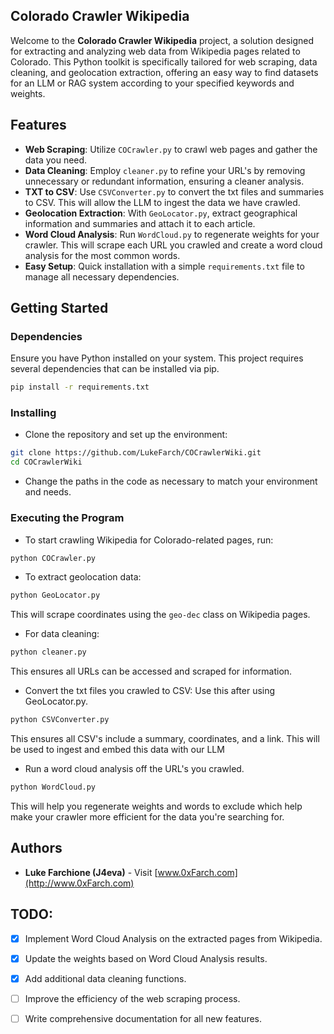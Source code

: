 ## Colorado Crawler Wikipedia

Welcome to the **Colorado Crawler Wikipedia** project, a solution designed for extracting and analyzing web data from Wikipedia pages related to Colorado. This Python toolkit is specifically tailored for web scraping, data cleaning, and geolocation extraction, offering an easy way to find datasets for an LLM or RAG system according to your specified keywords and weights.

## Features

- **Web Scraping**: Utilize `COCrawler.py` to crawl web pages and gather the data you need.
- **Data Cleaning**: Employ `cleaner.py` to refine your URL's by removing unnecessary or redundant information, ensuring a cleaner analysis.
- **TXT to CSV**: Use `CSVConverter.py` to convert the txt files and summaries to CSV. This will allow the LLM to ingest the data we have crawled. 
- **Geolocation Extraction**: With `GeoLocator.py`, extract geographical information and summaries and attach it to each article.
- **Word Cloud Analysis**: Run `WordCloud.py` to regenerate weights for your crawler. This will scrape each URL you crawled and create a word cloud analysis for the most common words.
- **Easy Setup**: Quick installation with a simple `requirements.txt` file to manage all necessary dependencies.

## Getting Started

### Dependencies

Ensure you have Python installed on your system. This project requires several dependencies that can be installed via pip.

```bash
pip install -r requirements.txt
```

### Installing

- Clone the repository and set up the environment:

```bash
git clone https://github.com/LukeFarch/COCrawlerWiki.git
cd COCrawlerWiki
```

- Change the paths in the code as necessary to match your environment and needs.

### Executing the Program

- To start crawling Wikipedia for Colorado-related pages, run:

```bash
python COCrawler.py
```

- To extract geolocation data:

```bash
python GeoLocator.py
```

This will scrape coordinates using the `geo-dec` class on Wikipedia pages.

- For data cleaning:

```bash
python cleaner.py
```

This ensures all URLs can be accessed and scraped for information.

- Convert the txt files you crawled to CSV: Use this after using GeoLocator.py. 

```bash
python CSVConverter.py
```

This ensures all CSV's include a summary, coordinates, and a link. This will be used to ingest and embed this data with our LLM

- Run a word cloud analysis off the URL's you crawled.

```bash
python WordCloud.py
```

This will help you regenerate weights and words to exclude which help make your crawler more efficient for the data you're searching for. 



## Authors

- **Luke Farchione (J4eva)** - Visit [www.0xFarch.com](http://www.0xFarch.com) 

## TODO:

- [x] Implement Word Cloud Analysis on the extracted pages from Wikipedia.
- [x] Update the weights based on Word Cloud Analysis results.
- [x] Add additional data cleaning functions.
- [ ] Improve the efficiency of the web scraping process.
- [ ] Write comprehensive documentation for all new features.


